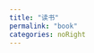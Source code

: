 ```yaml
---
title: "读书"
permalink: "book"
categories: noRight
---
```


<template>
  <div class="zhuanlan-ctn" style="width: 100%;">
    <img
      style="height: 10rem; margin: 1rem auto; display:block;"
      :src="$withBase('/ills/zhuanlan.svg')"
      type="image/svg+xml" draggable="false"/>
        <!-- 问题 -->
        <div style="display: flex; flex-wrap: wrap;">
            <div class="zl-item" v-for="(item, ind) in bookList" :key="ind">
              <!-- 所有封面大小或者比例为 900 * 330 约 2.35 ：1 -->
              <div @click=lookup(item.link) >
                  <img :src="item.cover" style="width: 100%; border-radius: 4px 4px 0 0;"/>
                  <h4 class="zl-item__title">{{ item.title }}</h4>
                  <p class="zl-item__info">🕓 {{ item.date }}</p>
              </div>
              <div class="zl-item__pages">
                  <div style="letter-spacing: 1px; line-height: 1.7;">{{ item.decription }}</div>
                  <el-divider></el-divider>
                  <div v-for="(page, ind) in item.pages" class="animated faster slideInDown">
                  <el-link :underline="false" :href="page.path" type="primary"
                      style="font-size: 1rem; font-weight: 500; line-height: 2rem; text-decorate: none;">
                      📄 {{ page.title }}
                  </el-link>
                </div>
            </div>
        </div>
    </div>
  </div>
</template>

<script>
export default {
  data () {
    return {
      bookList: [{
        cover: require('./img/zgcsdxp.jpg'),
        link: "/book-zgcsdxp/",
        decription: "我一直生活在北方，现在到了快买房的时候了，目前面临着以后要待在哪个城市的问题，而这本书能帮助我认识到各个城市的未来前景，并且为我建立起一个关于城市发展的思考体系，因为只有大家都追捧的地方，房价才有保值的可能。",
        title: "中国城市大洗牌（10%）",
        date: '2021年2月14日'
      },
      {
        cover: require('./img/fryst.jpg'),
        link: "/book-fryst/",
        decription: "在读中",
        title: "繁荣与衰退",
        date: '2021年2月14日'
      }
      // {
      //   cover: "https://xerrors.oss-cn-shanghai.aliyuncs.com/blog/20200203/t7wXD6CoQdbk.png",
      //   link: "compile",
      //   decription: "这个专栏涉及到词法分析器以及语法分析器的构建，从 flex 开始讲起，直到后面的 bison 来构造语法分析器，一步一个脚印来将自己学习的知识应用到实践中去；",
      //   title: "编译原理：语法分析与词法分析"
      // }, {
      //   cover: "https://xerrors.oss-cn-shanghai.aliyuncs.com/blog/20200203/pa71gYHVDFVO.png",
      //   link: "python-base",
      //   decription: "这个专栏主要从Python的几个基础的地方来阐述，理解难度很低，并且可帮助有C语言基础的同学快速掌握Python的基础语法知识以及用法，平时写一些字符串处理脚本还是没有问题的；与此同时，该内容也可以帮助学习更深层次的Python的时候，打下一个基础。",
      //   title: "Python 快速扫盲"
      // }
      ]
    }
  },
  methods: {
    lookup(link) {
      console.log(link)
      window.location.pathname = link
    }
  }
}
</script>

<style lang="stylus" scoped>
.zl-head
  text-align center
  padding 3rem
.zl-item
  width 45%
  margin 2rem auto
  transition .3s
  box-shadow: 0 1px 2px 0 rgba(34,36,38,.15);
  &:hover
    cursor pointer
    box-shadow 0px 1px 16px 2px rgba(0,0,0,.1)
    & ^[0]__info
      opacity 1
  border-radius 4px
  &__title
    display inline-block
    padding-left 1rem
  &__info
    transition opacity 0.3s ease
    opacity 0
    display inline-block
    padding-right 1rem
    float right
    font-size 15px
    color var(--secondary-text)
  &__pages
    padding-bottom 2rem
    padding-left 1.5rem
    padding-right 1.5rem
    animation slow-in .5s

@media (max-width: $MQMobile)
  .zl-item
    width 100%
    &__info
      display none
    .el-link
      font-size .8rem

@keyframes slow-in
  0%
    max-height 0
  100%
    max-height 600px
</style>
